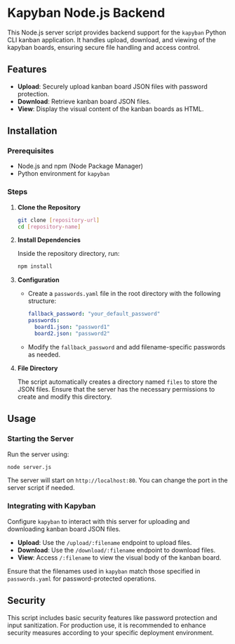 
# Kapyban Node.js Backend

This Node.js server script provides backend support for the `kapyban` Python CLI kanban application. It handles upload, download, and viewing of the kapyban boards, ensuring secure file handling and access control.

## Features

- **Upload**: Securely upload kanban board JSON files with password protection.
- **Download**: Retrieve kanban board JSON files.
- **View**: Display the visual content of the kanban boards as HTML.

## Installation

### Prerequisites

- Node.js and npm (Node Package Manager)
- Python environment for `kapyban`

### Steps

1. **Clone the Repository**

   ```bash
   git clone [repository-url]
   cd [repository-name]
   ```

2. **Install Dependencies**

   Inside the repository directory, run:

   ```bash
   npm install
   ```

3. **Configuration**

   - Create a `passwords.yaml` file in the root directory with the following structure:

     ```yaml
     fallback_password: "your_default_password"
     passwords:
       board1.json: "password1"
       board2.json: "password2"
     ```

   - Modify the `fallback_password` and add filename-specific passwords as needed.

4. **File Directory**

   The script automatically creates a directory named `files` to store the JSON files. Ensure that the server has the necessary permissions to create and modify this directory.

## Usage

### Starting the Server

Run the server using:

```bash
node server.js
```

The server will start on `http://localhost:80`. You can change the port in the server script if needed.

### Integrating with Kapyban

Configure `kapyban` to interact with this server for uploading and downloading kanban board JSON files.

- **Upload**: Use the `/upload/:filename` endpoint to upload files.
- **Download**: Use the `/download/:filename` endpoint to download files.
- **View**: Access `/:filename` to view the visual body of the kanban board.

Ensure that the filenames used in `kapyban` match those specified in `passwords.yaml` for password-protected operations.

## Security

This script includes basic security features like password protection and input sanitization. For production use, it is recommended to enhance security measures according to your specific deployment environment.